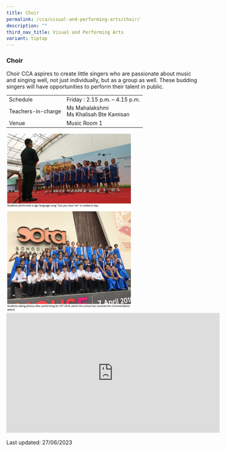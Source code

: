 ```yaml
---
title: Choir
permalink: /cca/visual-and-performing-arts/choir/
description: ""
third_nav_title: Visual and Performing Arts
variant: tiptap
---
```

### Choir

Choir CCA aspires to create little singers who are passionate about music and singing well, not just individually, but as a group as well. These budding singers will have opportunities to perform their talent in public.

|  |  |
|---|---|
| Schedule | Friday : 2.15 p.m. – 4.15 p.m. |
| Teachers-in-charge | Ms Mahalakshmi<br>Ms Khalisah Bte Kamisan |
|  Venue | Music Room 1  |

<img src="/images/cca10.png" style="width:65%">


<div class="bp-youtube">

<iframe width="560" height="315" src="https://www.youtube.com/embed/pIp9CL5aGew" title="YouTube video player" frameborder="0" allow="accelerometer; autoplay; clipboard-write; encrypted-media; gyroscope; picture-in-picture" allowfullscreen=""></iframe>

</div>

Last updated: 27/06/2023